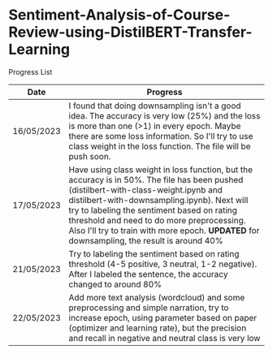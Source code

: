 # Sentiment-Analysis-of-Course-Review-using-DistilBERT-Transfer-Learning

Progress List

| Date  | Progress |
| ------------- | ------------- |
| 16/05/2023  | I found that doing downsampling isn't a good idea. The accuracy is very low (25%) and the loss is more than one (>1) in every epoch. Maybe there are some loss information. So I'll try to use class weight in the loss function. The file will be push soon.  |
| 17/05/2023 | Have using class weight in loss function, but the accuracy is in 50%. The file has been pushed (distilbert-with-class-weight.ipynb and distilbert-with-downsampling.ipynb). Next will try to labeling the sentiment based on rating threshold and need to do more preprocessing. Also I'll try to train with more epoch. **UPDATED** for downsampling, the result is around 40%|
| 21/05/2023 | Try to labeling the sentiment based on rating threshold (4-5 positive, 3 neutral, 1-2 negative). After I labeled the sentence, the accuracy changed to around 80% |
| 22/05/2023 | Add more text analysis (wordcloud) and some preprocessing and simple narration, try to increase epoch, using parameter based on paper (optimizer and learning rate), but the precision and recall in negative and neutral class is very low |
